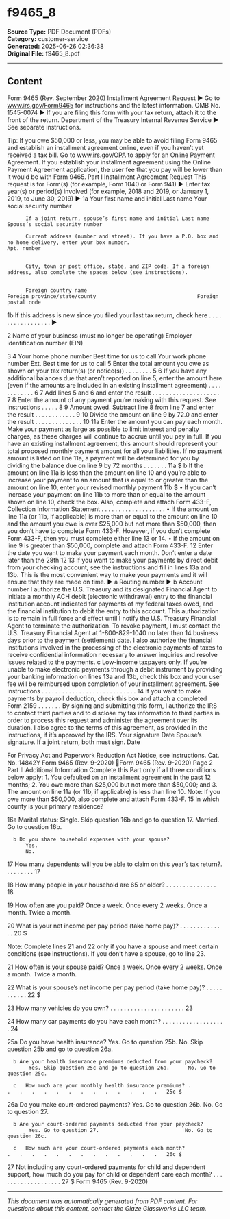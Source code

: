 ﻿# f9465_8

**Source Type:** PDF Document (PDFs)  
**Category:** customer-service  
**Generated:** 2025-06-26 02:36:38  
**Original File:** f9465_8.pdf

---

## Content

Form      9465
(Rev. September 2020)
                                                        Installment Agreement Request
                                           ▶ Go to www.irs.gov/Form9465 for instructions and the latest information.                                        OMB No. 1545-0074
                                      ▶ If you are filing this form with your tax return, attach it to the front of the return.
Department of the Treasury
Internal Revenue Service                                               ▶ See separate instructions.

Tip: If you owe $50,000 or less, you may be able to avoid filing Form 9465 and establish an installment agreement online, even if you
haven’t yet received a tax bill. Go to www.irs.gov/OPA to apply for an Online Payment Agreement. If you establish your installment
agreement using the Online Payment Agreement application, the user fee that you pay will be lower than it would be with Form 9465.
 Part I         Installment Agreement Request
This request is for Form(s) (for example, Form 1040 or Form 941) ▶
Enter tax year(s) or period(s) involved (for example, 2018 and 2019, or January 1, 2019, to June 30, 2019) ▶
  1a Your first name and initial                             Last name                                                                        Your social security number


          If a joint return, spouse’s first name and initial Last name                                                                        Spouse’s social security number

          Current address (number and street). If you have a P.O. box and no home delivery, enter your box number.                                          Apt. number


          City, town or post office, state, and ZIP code. If a foreign address, also complete the spaces below (see instructions).


          Foreign country name                                                                Foreign province/state/county                                 Foreign postal code


  1b If this address is new since you filed your last tax return, check here                           .   .   .   .   .   .   .   .   .    .   .   .   .   .   .    .     .   ▶

  2  Name of your business (must no longer be operating)                                                                                   Employer identification number (EIN)


  3                                                                                   4
            Your home phone number                  Best time for us to call                  Your work phone number                   Ext.             Best time for us to call
  5  Enter the total amount you owe as shown on your tax return(s) (or notice(s)) . . . . . . . .                5
  6  If you have any additional balances due that aren’t reported on line 5, enter the amount here (even if
     the amounts are included in an existing installment agreement) . . . . . . . . . . . .                      6
  7  Add lines 5 and 6 and enter the result . . . . . . . . . . . . . . . . . . . .                              7
  8  Enter the amount of any payment you’re making with this request. See instructions . . . . .                 8
  9  Amount owed. Subtract line 8 from line 7 and enter the result       . . . . . . . . . . . .                 9
 10  Divide the amount on line 9 by 72.0 and enter the result . . . . . . . . . . . . . .                       10
 11a Enter the amount you can pay each month. Make your payment as large as possible to limit interest
     and penalty charges, as these charges will continue to accrue until you pay in full. If you have
     an existing installment agreement, this amount should represent your total proposed monthly
     payment amount for all your liabilities. If no payment amount is listed on line 11a, a payment will
     be determined for you by dividing the balance due on line 9 by 72 months . . . . . . .                    11a $
   b If the amount on line 11a is less than the amount on line 10 and you’re able to increase your payment
     to an amount that is equal to or greater than the amount on line 10, enter your revised monthly payment 11b $
     • If you can’t increase your payment on line 11b to more than or equal to the amount shown on line 10, check the box. Also,
     complete and attach Form 433-F, Collection Information Statement . . . . . . . . . . . . . . . . . . .
     • If the amount on line 11a (or 11b, if applicable) is more than or equal to the amount on line 10 and the amount you owe is
     over $25,000 but not more than $50,000, then you don’t have to complete Form 433-F. However, if you don’t complete Form
     433-F, then you must complete either line 13 or 14.
     • If the amount on line 9 is greater than $50,000, complete and attach Form 433-F.
 12  Enter the date you want to make your payment each month. Don’t enter a date later than the 28th            12
 13  If you want to make your payments by direct debit from your checking account, see the instructions and fill in lines 13a and
     13b. This is the most convenient way to make your payments and it will ensure that they are made on time.
 ▶ a Routing number                                         ▶ b Account number
          I authorize the U.S. Treasury and its designated Financial Agent to initiate a monthly ACH debit (electronic withdrawal) entry to the financial institution account
          indicated for payments of my federal taxes owed, and the financial institution to debit the entry to this account. This authorization is to remain in full force and
          effect until I notify the U.S. Treasury Financial Agent to terminate the authorization. To revoke payment, I must contact the U.S. Treasury Financial Agent at
          1-800-829-1040 no later than 14 business days prior to the payment (settlement) date. I also authorize the financial institutions involved in the processing of the
          electronic payments of taxes to receive confidential information necessary to answer inquiries and resolve issues related to the payments.
      c   Low-income taxpayers only. If you’re unable to make electronic payments through a debit instrument by providing your
          banking information on lines 13a and 13b, check this box and your user fee will be reimbursed upon completion of your
          installment agreement. See instructions . . . . . . . . . . . . . . . . . . . . . . . . . . . .
 14       If you want to make payments by payroll deduction, check this box and attach a completed Form 2159 . . . . . . .
By signing and submitting this form, I authorize the IRS to contact third parties and to disclose my tax information to third parties in order to process this
request and administer the agreement over its duration. I also agree to the terms of this agreement, as provided in the instructions, if it’s approved by the IRS.
Your signature                                                          Date               Spouse’s signature. If a joint return, both must sign.                   Date


For Privacy Act and Paperwork Reduction Act Notice, see instructions.                                          Cat. No. 14842Y                          Form 9465 (Rev. 9-2020)
Form 9465 (Rev. 9-2020)                                                                                                                                 Page 2
 Part II   Additional Information
Complete this Part only if all three conditions below apply:
       1. You defaulted on an installment agreement in the past 12 months;
       2. You owe more than $25,000 but not more than $50,000; and
       3. The amount on line 11a (or 11b, if applicable) is less than line 10.
Note: If you owe more than $50,000, also complete and attach Form 433-F.
 15       In which county is your primary residence?

 16a      Marital status:
            Single. Skip question 16b and go to question 17.
            Married. Go to question 16b.

      b Do you share household expenses with your spouse?
          Yes.
          No.

 17       How many dependents will you be able to claim on this year’s tax return?.                .   .   .   .   .   .   .   .   17

 18       How many people in your household are 65 or older?           .   .   .   .   .   .   .   .   .   .   .   .   .   .   .   18

 19       How often are you paid?
            Once a week.
            Once every 2 weeks.
            Once a month.
            Twice a month.

 20       What is your net income per pay period (take home pay)? .            .   .   .   .   .   .   .   .   .   .   .   .   .   20 $

Note: Complete lines 21 and 22 only if you have a spouse and meet certain conditions (see instructions). If you don’t
have a spouse, go to line 23.

 21       How often is your spouse paid?
            Once a week.
            Once every 2 weeks.
            Once a month.
            Twice a month.

 22       What is your spouse’s net income per pay period (take home pay)? .               .   .   .   .   .   .   .   .   .   .   22 $

 23       How many vehicles do you own? .      .   .   .   .   .   .   .   .   .   .   .   .   .   .   .   .   .   .   .   .   .   23

 24       How many car payments do you have each month? . . . . . . . . . . . . . . . . . . .                                      24

 25a      Do you have health insurance?
            Yes. Go to question 25b.                                       No. Skip question 25b and go to question 26a.

      b Are your health insurance premiums deducted from your paycheck?
           Yes. Skip question 25c and go to question 26a.      No. Go to question 25c.

      c   How much are your monthly health insurance premiums? .               .   .   .   .   .   .   .   .   .   .   .   .   .   25c $

 26a      Do you make court-ordered payments?
            Yes. Go to question 26b.                                       No. Go to question 27.

      b Are your court-ordered payments deducted from your paycheck?
           Yes. Go to question 27.                            No. Go to question 26c.

      c   How much are your court-ordered payments each month?                 .   .   .   .   .   .   .   .   .   .   .   .   .   26c $

 27       Not including any court-ordered payments for child and dependent support, how much do you pay
          for child or dependent care each month? . . . . . . . . . . . . . . . . . . .                                            27 $
                                                                                                                                        Form 9465 (Rev. 9-2020)

---

*This document was automatically generated from PDF content. For questions about this content, contact the Glaze Glassworks LLC team.*
